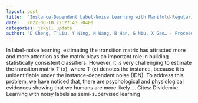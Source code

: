 ```yaml
---
layout: post
title:  "Instance-Dependent Label-Noise Learning with Manifold-Regularized Transition Matrix Estimation"
date:   2022-06-10 22:27:43 -0400
categories: jekyll update
author: "D Cheng, T Liu, Y Ning, N Wang, B Han, G Niu, X Gao… - Proceedings of the IEEE …, 2022"
---
```

In label-noise learning, estimating the transition matrix has attracted more and more attention as the matrix plays an important role in building statistically consistent classifiers. However, it is very challenging to estimate the transition matrix T (x), where T (x) denotes the instance, because it is unidentifiable under the instance-dependent noise (IDN). To address this problem, we have noticed that, there are psychological and physiological evidences showing that we humans are more likely …
Cites: ‪Dividemix: Learning with noisy labels as semi-supervised learning‬  